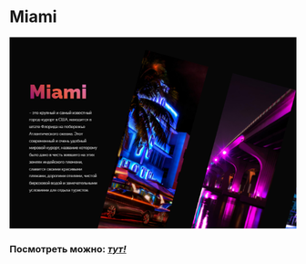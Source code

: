 # Miami

![](images/Miami.png)

### Посмотреть можно: [*тут!*](https://artem-kukin.github.io/Miami/)